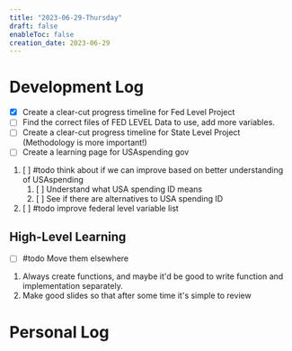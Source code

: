 ```yaml
---
title: "2023-06-29-Thursday"
draft: false
enableToc: false
creation_date: 2023-06-29
---
```


# Development Log
- [x] Create a clear-cut progress timeline for Fed Level Project
- [ ] Find the correct files of FED LEVEL Data to use, add more variables.
- [ ] Create a clear-cut progress timeline for State Level Project (Methodology is more important!)
- [ ] Create a learning page for USAspending gov
1. [ ] #todo think about if we can improve based on better understanding of USAspending
	1. [ ] Understand what USA spending ID means
	2. [ ] See if there are alternatives to USA spending ID
2. [ ] #todo improve federal level variable list

## High-Level Learning 
- [ ] #todo Move them elsewhere
1. Always create functions, and maybe it'd be good to write function and implementation separately.
2. Make good slides so that after some time it's simple to review


# Personal Log
